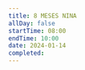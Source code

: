 ```yaml
---
title: 8 MESES NINA
allDay: false
startTime: 08:00
endTime: 10:00
date: 2024-01-14
completed:
---
```

